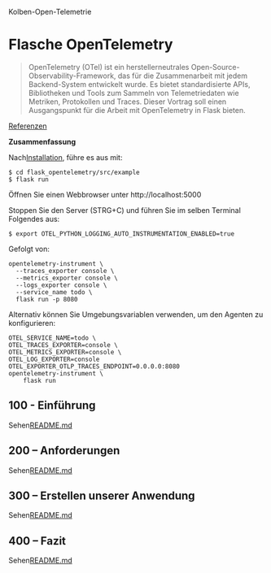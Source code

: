 Kolben-Open-Telemetrie

# Flasche OpenTelemetry

> OpenTelemetry (OTel) ist ein herstellerneutrales Open-Source-Observability-Framework, das für die Zusammenarbeit mit jedem Backend-System entwickelt wurde. Es bietet standardisierte APIs, Bibliotheken und Tools zum Sammeln von Telemetriedaten wie Metriken, Protokollen und Traces. Dieser Vortrag soll einen Ausgangspunkt für die Arbeit mit OpenTelemetry in Flask bieten.

[Referenzen](./REFERENCES.md)

**Zusammenfassung**

Nach[Installation](./300/100/README.md), führe es aus mit:

    $ cd flask_opentelemetry/src/example
    $ flask run

Öffnen Sie einen Webbrowser unter http&#x3A;//localhost:5000

Stoppen Sie den Server (STRG+C) und führen Sie im selben Terminal Folgendes aus:

    $ export OTEL_PYTHON_LOGGING_AUTO_INSTRUMENTATION_ENABLED=true

Gefolgt von:

    opentelemetry-instrument \
      --traces_exporter console \
      --metrics_exporter console \
      --logs_exporter console \
      --service_name todo \
      flask run -p 8080

Alternativ können Sie Umgebungsvariablen verwenden, um den Agenten zu konfigurieren:

    OTEL_SERVICE_NAME=todo \
    OTEL_TRACES_EXPORTER=console \
    OTEL_METRICS_EXPORTER=console \
    OTEL_LOG_EXPORTER=console
    OTEL_EXPORTER_OTLP_TRACES_ENDPOINT=0.0.0.0:8080
    opentelemetry-instrument \
        flask run

## 100 - Einführung

Sehen[README.md](./100/README.md)

## 200 – Anforderungen

Sehen[README.md](./200/README.md)

## 300 – Erstellen unserer Anwendung

Sehen[README.md](./300/README.md)

## 400 – Fazit

Sehen[README.md](./400/README.md)

